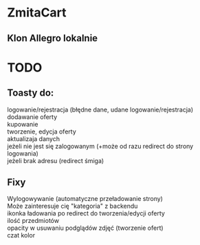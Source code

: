 # ZmitaCart
## Klon Allegro lokalnie

# TODO
## Toasty do:
logowanie/rejestracja (błędne dane, udane logowanie/rejestracja)  
dodawanie oferty  
kupowanie  
tworzenie, edycja oferty  
aktualizaja danych  
jeżeli nie jest się zalogowanym (+może od razu redirect do strony logowania)  
jeżeli brak adresu (redirect śmiga)  

## Fixy
Wylogowywanie (automatyczne przeładowanie strony)  
Może zainteresuje cię "kategoria" z backendu  
ikonka ładowania po redirect do tworzenia/edycji oferty  
ilość przedmiotów  
opacity w usuwaniu podglądów zdjęć (tworzenie ofert)  
czat kolor  
